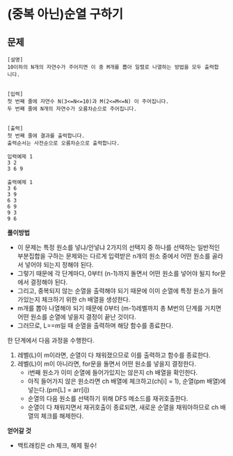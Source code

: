 # (중복 아닌)순열 구하기

## 문제
```
[설명]
10이하의 N개의 자연수가 주어지면 이 중 M개를 뽑아 일렬로 나열하는 방법을 모두 출력합
니다.


[입력]
첫 번째 줄에 자연수 N(3<=N<=10)과 M(2<=M<=N) 이 주어집니다.
두 번째 줄에 N개의 자연수가 오름차순으로 주어집니다.


[출력]
첫 번째 줄에 결과를 출력합니다.
출력순서는 사전순으로 오름차순으로 출력합니다.
```
```
입력예제 1
3 2
3 6 9

출력예제 1
3 6
3 9
6 3
6 9
9 3
9 6
```

**풀이방법**
- 이 문제는 특정 원소를 넣냐/안넣냐 2가지의 선택지 중 하나를 선택하는 일반적인 부분집합을 구하는 문제와는 다르게 입력받은 n개의 원소 중에서 어떤 원소를 골라서 넣어야 되는지 정해야 된다.
- 그렇기 때문에 각 단계마다, 0부터 (n-1)까지 돌면서 어떤 원소를 넣어야 될지 for문에서 결정해야 된다.
- 그리고, 중복되지 않는 순열을 출력해야 되기 때문에 이미 순열에 특정 원소가 들어가있는지 체크하기 위한 ch 배열을 생성한다.
- m개를 뽑아 나열해야 되기 때문에 0부터 (m-1)레벨까지 총 M번의 단계를 거치면 어떤 원소를 순열에 넣을지 결정이 끝난 것이다.
- 그러므로, L==m일 때 순열을 출력하며 해당 함수를 종료한다.

한 단계에서 다음 과정을 수행한다.
1. 레벨(L)이 m이라면, 순열이 다 채워졌으므로 이를 출력하고 함수를 종료한다.
2. 레벨(L)이 m이 아니라면, for문을 돌면서 어떤 원소를 넣을지 결정한다.
    - i번째 원소가 이미 순열에 들어가있지는 않은지 ch 배열을 확인한다.
    - 아직 들어가지 않은 원소라면 ch 배열에 체크하고(ch[i] = 1), 순열(pm 배열)에 넣는다.(pm[L] = arr[i])
    - 순열의 다음 원소를 선택하기 위해 DFS 메소드를 재귀호출한다.
    - 순열이 다 채워지면서 재귀호출이 종료되면, 새로운 순열을 채워야하므로 ch 배열의 체크를 해제한다. 

**얻어갈 것**
- 백트래킹은 ch 체크, 해제 필수!